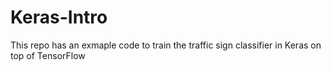 # Keras-Intro
This repo has an exmaple code to train the traffic sign classifier in Keras on top of TensorFlow
